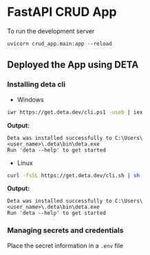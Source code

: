 # FastAPI CRUD App

To run the development server
```
uvicorn crud_app.main:app --reload
```

## Deployed the App using DETA

### Installing deta cli
- Windows
```bash
iwr https://get.deta.dev/cli.ps1 -useb | iex
```
**Output:**
```
Deta was installed successfully to C:\Users\<user_name>\.deta\bin\deta.exe
Run 'deta --help' to get started
```
- Linux
```bash
curl -fsSL https://get.deta.dev/cli.sh | sh
```
**Output:**
```
Deta was installed successfully to C:\Users\<user_name>\.deta\bin\deta.exe
Run 'deta --help' to get started
```

### Managing secrets and credentials
Place the secret information in a `.env` file